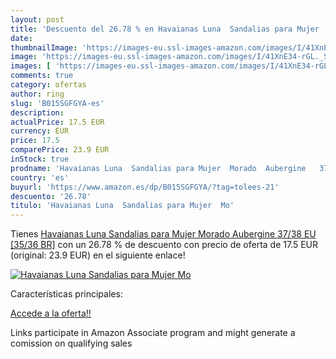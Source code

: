 ```yaml
---
layout: post
title: 'Descuento del 26.78 % en Havaianas Luna  Sandalias para Mujer  Mo'
date: 
thumbnailImage: 'https://images-eu.ssl-images-amazon.com/images/I/41XnE34-rGL._SL200_.jpg'
image: 'https://images-eu.ssl-images-amazon.com/images/I/41XnE34-rGL._SL200_.jpg'
images: [ 'https://images-eu.ssl-images-amazon.com/images/I/41XnE34-rGL._SL200_.jpg' ]
comments: true
category: ofertas
author: ring
slug: 'B015SGFGYA-es'
description:
actualPrice: 17.5 EUR
currency: EUR
price: 17.5
comparePrice: 23.9 EUR
inStock: true
prodname: 'Havaianas Luna  Sandalias para Mujer  Morado  Aubergine   37/38 EU [35/36 BR]'
country: 'es'
buyurl: 'https://www.amazon.es/dp/B015SGFGYA/?tag=tolees-21'
descuento: '26.78'
titulo: 'Havaianas Luna  Sandalias para Mujer  Mo'
---
```


Tienes [Havaianas Luna  Sandalias para Mujer  Morado  Aubergine   37/38 EU [35/36 BR]](https://www.amazon.es/dp/B015SGFGYA/?tag=tolees-21) con un 26.78 % de descuento con precio de oferta de 17.5 EUR (original: 23.9 EUR) en el siguiente enlace!

[![Havaianas Luna  Sandalias para Mujer  Mo](https://images-eu.ssl-images-amazon.com/images/I/41XnE34-rGL._SL200_.jpg)](https://www.amazon.es/dp/B015SGFGYA/?tag=tolees-21)

Características principales:


[Accede a la oferta!!](https://www.amazon.es/dp/B015SGFGYA/?tag=tolees-21)

Links participate in Amazon Associate program and might generate a comission on qualifying sales


